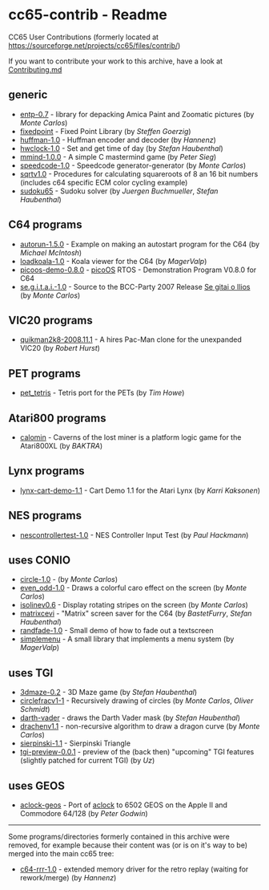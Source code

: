 # cc65-contrib - Readme

CC65 User Contributions (formerly located at https://sourceforge.net/projects/cc65/files/contrib/)

If you want to contribute your work to this archive, have a look at [Contributing.md](Contributing.md)

## generic

* [entp-0.7](entp-0.7)                - library for depacking Amica Paint and Zoomatic pictures (by _Monte Carlos_)
* [fixedpoint](fixedpoint)            - Fixed Point Library (by _Steffen Goerzig_)
* [huffman-1.0](huffman-1.0)          - Huffman encoder and decoder (by _Hannenz_)
* [hwclock-1.0](hwclock-1.0)          - Set and get time of day (by _Stefan Haubenthal_)
* [mmind-1.0.0](mmind-1.0.0)          - A simple C mastermind game (by _Peter Sieg_)
* [speedcode-1.0](speedcode-1.0)      - Speedcode generator-generator (by _Monte Carlos_)
* [sqrtv1.0](sqrtv1.0)                - Procedures for calculating squareroots of 8 an 16 bit numbers (includes c64 specific ECM color cycling example)
* [sudoku65](sudoku65)                - Sudoku solver (by _Juergen Buchmueller_, _Stefan Haubenthal_)

## C64 programs

* [autorun-1.5.0](autorun-1.5.0)           - Example on making an autostart program for the C64 (by _Michael McIntosh_)
* [loadkoala-1.0](loadkoala-1.0)           - Koala viewer for the C64 (by _MagerValp_)
* [picoos-demo-0.8.0](picoos-demo-0.8.0)   - [picoOS](https://sourceforge.net/projects/picoos/) RTOS - Demonstration Program V0.8.0 for C64
* [se.g.i.t.a.i.-1.0](se.g.i.t.a.i.-1.0)   - Source to the BCC-Party 2007 Release [Se gitai o Ilios](http://noname.c64.org/csdb/release/?id=56368) (by _Monte Carlos_)

## VIC20 programs

* [quikman2k8-2008.11.1](quikman2k8-2008.11.1)   - A hires Pac-Man clone for the unexpanded VIC20 (by _Robert Hurst_)

## PET programs

* [pet_tetris](pet_tetris)                       - Tetris port for the PETs (by _Tim Howe_)

## Atari800 programs

* [calomin](calomin)                             - Caverns of the lost miner is a platform logic game for the Atari800XL (by _BAKTRA_)

## Lynx programs

* [lynx-cart-demo-1.1](lynx-cart-demo-1.1)       - Cart Demo 1.1 for the Atari Lynx (by _Karri Kaksonen_)

## NES programs

* [nescontrollertest-1.0](nescontrollertest-1.0) - NES Controller Input Test (by _Paul Hackmann_)

## uses CONIO

* [circle-1.0](circle-1.0)               - (by _Monte Carlos_)
* [even_odd-1.0](even_odd-1.0)           - Draws a colorful caro effect on the screen (by _Monte Carlos_)
* [isolinev0.6](isolinev0.6)             - Display rotating stripes on the screen (by _Monte Carlos_)
* [matrixcevi](matrixcevi)               - "Matrix" screen saver for the C64 (by _BastetFurry_, _Stefan Haubenthal_)
* [randfade-1.0](randfade-1.0)           - Small demo of how to fade out a textscreen
* [simplemenu](simplemenu)               - A small library that implements a menu system (by _MagerValp_)

## uses TGI

* [3dmaze-0.2](3dmaze-0.2)               - 3D Maze game (by _Stefan Haubenthal_)
* [circlefracv1-1](circlefracv1-1)       - Recursively drawing of circles (by _Monte Carlos_, _Oliver Schmidt_)
* [darth-vader](darth-vader)             - draws the Darth Vader mask (by _Stefan Haubenthal_)
* [drachenv1.1](drachenv1.1)             - non-recursive algorithm to draw a dragon curve (by _Monte Carlos_)
* [sierpinski-1.1](sierpinski-1.1)       - Sierpinski Triangle
* [tgi-preview-0.0.1](tgi-preview-0.0.1) - preview of the (back then) "upcoming" TGI features (slightly patched for current TGI) (by _Uz_)

## uses GEOS

* [aclock-geos](aclock-geos)             - Port of [aclock](https://github.com/tenox7/aclock) to 6502 GEOS on the Apple II and Commodore 64/128 (by _Peter Godwin_)

---

Some programs/directories formerly contained in this archive were removed, for example because their content was (or is on it's way to be) merged into the main cc65 tree:

* [c64-rrr-1.0](https://github.com/mrdudz/cc65/tree/rremd) - extended memory driver for the retro replay (waiting for rework/merge) (by _Hannenz_)
